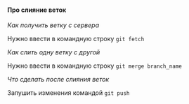 #### Про слияние веток 

*Как получить ветку с сервера*

Нужно ввести в командную строку `git fetch`

*Как слить одну ветку с другой*

Нужно ввести в командную строку `git merge branch_name`

*Что сделать после слияния веток*

Запушить изменения командой `git push`

